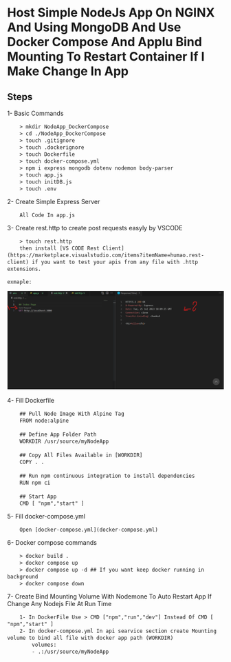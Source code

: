 Host Simple NodeJs App On NGINX And Using MongoDB And Use Docker Compose And Applu Bind Mounting To Restart Container If I Make Change In App 
=====

Steps
-----------------------------------------
1- Basic Commands
```
    > mkdir NodeApp_DockerCompose
    > cd ./NodeApp_DockerCompose
    > touch .gitignore
    > touch .dockerignore
    > touch Dockerfile
    > touch docker-compose.yml
    > npm i express mongodb dotenv nodemon body-parser
    > touch app.js
    > touch initDB.js
    > touch .env
```

2- Create Simple Express Server 
```
    All Code In app.js
```

3- Create rest.http to create post requests easyly by VSCODE
```
    > touch rest.http
    then install [VS CODE Rest Client](https://marketplace.visualstudio.com/items?itemName=humao.rest-client) if you want to test your apis from any file with .http extensions.
```
    exmaple:
![End Points](https://github.com/ahmednageebmahmoud/Learn-By-Examples/blob/54fa38cdd79e199d6d6b8ba0622fb2db2667a592/Docker/NodeApp_DockerCompose/images/1-rest-http.png?raw=true)


4- Fill Dockerfile
```
    ## Pull Node Image With Alpine Tag
    FROM node:alpine

    ## Define App Folder Path
    WORKDIR /usr/source/myNodeApp

    ## Copy All Files Available in [WORKDIR]
    COPY . .

    ## Run npm continuous integration to install dependencies 
    RUN npm ci

    ## Start App
    CMD [ "npm","start" ]
````

5- Fill docker-compose.yml 
```
    Open [docker-compose.yml](docker-compose.yml)

```


6- Docker compose commands  
```
    > docker build .
    > docker compose up 
    > docker compose up -d ## If you want keep docker running in background 
    > docker compose down

```

7- Create Bind Mounting Volume With Nodemone To Auto Restart App If Change Any Nodejs File At Run Time  
```
    1- In DockerFile Use > CMD ["npm","run","dev"] Instead Of CMD [ "npm","start" ]
    2- In docker-compose.yml In api searvice section create Mounting volume to bind all file with docker app path (WORKDIR)
        volumes:
        - .:/usr/source/myNodeApp
```